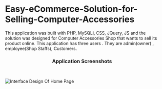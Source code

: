 # Easy-eCommerce-Solution-for-Selling-Computer-Accessories
This application was built with PHP, MySQLi, CSS, JQuery, JS and the solution was designed for Computer Accessories Shop that wants to sell its product online.  This application has three users . They are admin(owner) , employee(Shop Staffs), Customers.


<h3 align="center">Application Screenshots </h3>
<br>

![Interface Design Of Home Page](https://user-images.githubusercontent.com/17853709/150291026-4d06f44c-f97d-4ba1-9ea1-7cf04aa18426.png)


